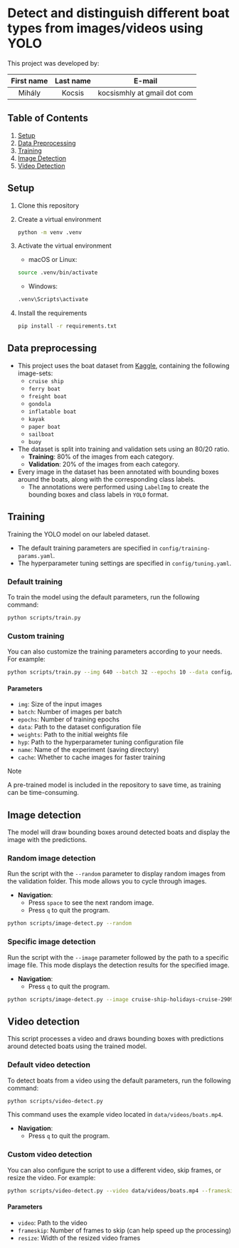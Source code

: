 # Detect and distinguish different boat types from images/videos using YOLO

This project was developed by:

| First name | Last name |           E-mail            |
|:----------:|:---------:|:---------------------------:|
|   Mihály   |  Kocsis   | kocsismhly at gmail dot com |

## Table of Contents
1. [Setup](#setup)
2. [Data Preprocessing](#data-preprocessing)
3. [Training](#training)
4. [Image Detection](#image-detection)
5. [Video Detection](#video-detection)

## Setup

1. Clone this repository

2. Create a virtual environment
    ```bash
    python -m venv .venv
    ```
3. Activate the virtual environment
   - macOS or Linux:
    ```bash
    source .venv/bin/activate
    ```
   - Windows:
    ```bash
    .venv\Scripts\activate
    ```
4. Install the requirements
    ```bash
    pip install -r requirements.txt
    ```

## Data preprocessing

* This project uses the boat dataset from [Kaggle](https://www.kaggle.com/datasets/kunalgupta2616/boat-types-recognition),
  containing the following image-sets:
  * `cruise ship`
  * `ferry boat`
  * `freight boat`
  * `gondola`
  * `inflatable boat`
  * `kayak`
  * `paper boat`
  * `sailboat`
  * `buoy`
* The dataset is split into training and validation sets using an 80/20 ratio.
  * **Training**: 80% of the images from each category.
  * **Validation**: 20% of the images from each category.
* Every image in the dataset has been annotated with bounding boxes around the boats, along with the corresponding class labels.
  * The annotations were performed using `LabelImg` to create the bounding boxes and class labels in `YOLO` format.

## Training

Training the YOLO model on our labeled dataset.

* The default training parameters are specified in `config/training-params.yaml`.
* The hyperparameter tuning settings are specified in `config/tuning.yaml`.

### Default training

To train the model using the default parameters, run the following command:
```bash
python scripts/train.py
```

### Custom training

You can also customize the training parameters according to your needs. For example:
```bash
python scripts/train.py --img 640 --batch 32 --epochs 10 --data config/boat.yaml --weights yolov5s.pt --hyp config/tuning.yaml --name boat_exp --cache
```

#### Parameters

* `img`: Size of the input images
* `batch`: Number of images per batch
* `epochs`: Number of training epochs
* `data`: Path to the dataset configuration file
* `weights`: Path to the initial weights file
* `hyp`: Path to the hyperparameter tuning configuration file
* `name`: Name of the experiment (saving directory)
* `cache`: Whether to cache images for faster training
  
> [!NOTE]
> A pre-trained model is included in the repository to save time, as training can be time-consuming.

## Image detection

The model will draw bounding boxes around detected boats and display the image with the predictions.

### Random image detection

Run the script with the `--random` parameter to display random images from the validation folder.
This mode allows you to cycle through images.

* **Navigation**:
  * Press `space` to see the next random image.
  * Press `q` to quit the program.

```bash
python scripts/image-detect.py --random
```

### Specific image detection

Run the script with the `--image` parameter followed by the path to a specific image file.
This mode displays the detection results for the specified image.

* **Navigation**:
  * Press `q` to quit the program.

```bash
python scripts/image-detect.py --image cruise-ship-holidays-cruise-290913.jpg
```

## Video detection

This script processes a video and draws bounding boxes with predictions around detected boats using the trained model.

### Default video detection

To detect boats from a video using the default parameters, run the following command:
```bash
python scripts/video-detect.py
```
This command uses the example video located in `data/videos/boats.mp4`.

* **Navigation**:
  * Press `q` to quit the program.

### Custom video detection

You can also configure the script to use a different video, skip frames, or resize the video. For example:
```bash
python scripts/video-detect.py --video data/videos/boats.mp4 --frameskip 2 --resize 416
```

#### Parameters

* `video`: Path to the video
* `frameskip`: Number of frames to skip (can help speed up the processing)
* `resize`: Width of the resized video frames
